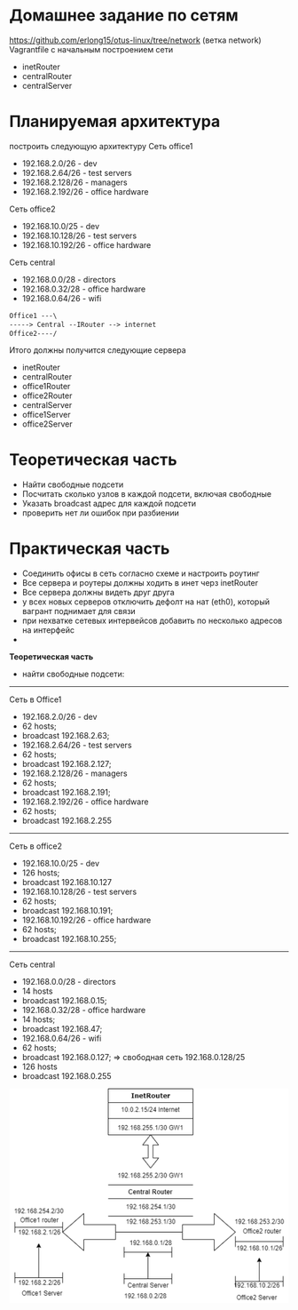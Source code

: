 # Домашнее задание по сетям #
https://github.com/erlong15/otus-linux/tree/network
(ветка network)
Vagrantfile с начальным построением сети
- inetRouter
- centralRouter
- centralServer

# Планируемая архитектура
построить следующую архитектуру
Сеть office1
- 192.168.2.0/26 - dev
- 192.168.2.64/26 - test servers
- 192.168.2.128/26 - managers
- 192.168.2.192/26 - office hardware

Сеть office2
- 192.168.10.0/25 - dev
- 192.168.10.128/26 - test servers
- 192.168.10.192/26 - office hardware

Сеть central
- 192.168.0.0/28 - directors
- 192.168.0.32/28 - office hardware
- 192.168.0.64/26 - wifi

```
Office1 ---\
-----> Central --IRouter --> internet
Office2----/
```
Итого должны получится следующие сервера
- inetRouter
- centralRouter
- office1Router
- office2Router
- centralServer
- office1Server
- office2Server

# Теоретическая часть
- Найти свободные подсети
- Посчитать сколько узлов в каждой подсети, включая свободные
- Указать broadcast адрес для каждой подсети
- проверить нет ли ошибок при разбиении

# Практическая часть
- Соединить офисы в сеть согласно схеме и настроить роутинг
- Все сервера и роутеры должны ходить в инет черз inetRouter
- Все сервера должны видеть друг друга
- у всех новых серверов отключить дефолт на нат (eth0), который вагрант поднимает для связи
- при нехватке сетевых интервейсов добавить по несколько адресов на интерфейс
- 
**Теоретическая часть**
* найти свободные подсети:
***
Сеть в Office1
- 192.168.2.0/26 - dev 
- 62 hosts; 
- broadcast 192.168.2.63;
- 192.168.2.64/26 - test servers
- 62 hosts;
- broadcast 192.168.2.127;
- 192.168.2.128/26 - managers
- 62 hosts;
- broadcast 192.168.2.191;
- 192.168.2.192/26 - office hardware
- 62 hosts;
- broadcast 192.168.2.255
***
Сеть в office2
- 192.168.10.0/25 - dev
- 126 hosts;
- broadcast 192.168.10.127
- 192.168.10.128/26 - test servers
- 62 hosts;
- broadcast 192.168.10.191;
- 192.168.10.192/26 - office hardware
- 62 hosts;
- broadcast 192.168.10.255;
***
Сеть central
- 192.168.0.0/28 - directors
- 14 hosts
- broadcast 192.168.0.15;
- 192.168.0.32/28 - office hardware
- 14 hosts;
- broadcast 192.168.47;
- 192.168.0.64/26 - wifi
- 62 hosts;
- broadcast 192.168.0.127;
=> свободная сеть 192.168.0.128/25 
- 126 hosts
- broadcast 192.168.0.255


 ![Рисунок сети](https://github.com/paulDashkevich/netlab/blob/master/netw1.png)
